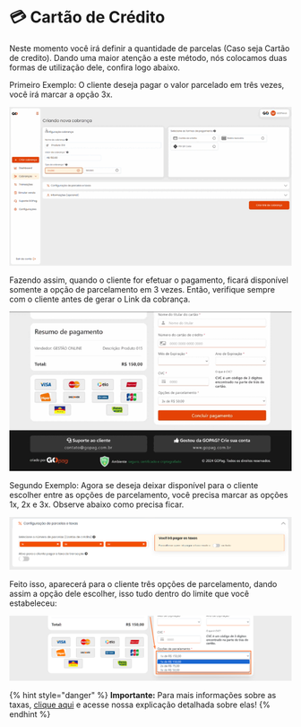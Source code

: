 # 💳 Cartão de Crédito


<p>Neste momento você irá definir a quantidade de parcelas (Caso seja Cartão de credito). Dando uma maior atenção a este método, nós colocamos duas formas de utilização dele, confira logo abaixo.


Primeiro Exemplo: O cliente deseja pagar o valor parcelado em três vezes, você irá marcar a opção 3x. </p>

![criar_cobranca_formas_pagamento_cartao_credito](/assets/prints/criar_cobranca_formas_pagamento_cartao_credito.gif)

<p>Fazendo assim, quando o cliente for efetuar o pagamento, ficará disponível somente a opção de parcelamento em 3 vezes. Então, verifique sempre com o cliente antes de gerar o Link da cobrança.</p>

![tela_cliente_pagamento_parcelado](/assets/prints/tela_cliente_pagamento_parcelado.gif)

<p>Segundo Exemplo: Agora se deseja deixar disponível para o cliente escolher entre as opções de parcelamento, você precisa marcar as opções 1x, 2x e 3x. Observe abaixo como precisa ficar.</p>

![criar_cobranca_formas_pagamento_cartao_credito_2](/assets/prints/criar_cobranca_formas_pagamento_cartao_credito_2.png)

<p>Feito isso, aparecerá para o cliente três opções de parcelamento, dando assim a opção dele escolher, isso tudo dentro do limite que você estabeleceu:

![tela_cliente_pagamento_parcelado_2](/assets/prints/criar_cobranca_formas_pagamento_cartao_credito_3.png)


{% hint style="danger" %}
**Importante:**  Para mais informações sobre as taxas, [clique aqui](https://docs.gopag.com.br/taxas) e acesse nossa explicação detalhada sobre elas!
{% endhint %}